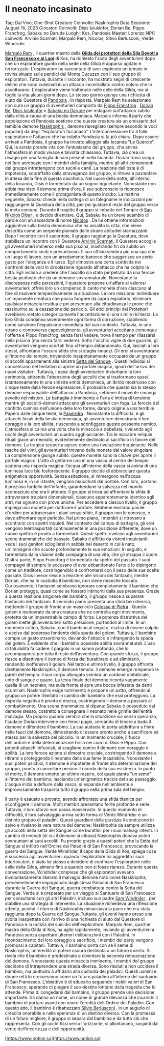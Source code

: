 # Il neonato incasinato

Tag: Dal Vivo, One-Shot
Creature Coinvolte: Naskirophis
Data Sessione: August 16, 2023
Giocatori Coinvolti: Disis Iulukinfor, Dorian Be, Pippo Francfrog, Sabaku no Darude
Luoghi: Kos, Pandosia
Master: Lorenzo
NPC coinvolti: Arvinio Scarnati, Marpalo Rem, Nicolos, Silvio Berlusconi, Verde Windrider

[Marpalo Rem](../../Database%200186c0d2d6894697a8dc735941ece814/Database%200b2662093a08491c827ab085551db575/Marpalo%20Rem%202582afbe3ba04b1ea86091e6d1f4e6ca.md) , il quartier mastro della [**Gilda dei protettori della Sila Devoti a San Francesco e ai Lupi**](../../Database%200186c0d2d6894697a8dc735941ece814/Database%200b2662093a08491c827ab085551db575/Gilda%20dei%20protettori%20della%20Sila%20Devoti%20a%20San%20Franc%20e29bb7909af24fee931336355db913d4.md)  di Kos, ha richiesto l'aiuto degli avventurieri dopo che un esploratore giunto nella sede della Gilda è apparso agitato e terrorizzato. L'esploratore ha raccontato di aver esplorato un tempio in rovina situato sulle pendici del Monte Cucuzzo con il suo gruppo di esploratori. Tuttavia, durante il racconto, ha mostrato segni di crescente delirio che sono culminati in un attacco incontrollato contro coloro che lo ascoltavano. L’esploratore viene trattenuto nelle celle della Gilda, ma si toglie la vita alcuni giorni dopo.
Lo stesso giorno giunge una richiesta di aiuto dal Questore di [Pandosia](../../Database%200186c0d2d6894697a8dc735941ece814/Database%200b2662093a08491c827ab085551db575/Pandosia%2028129d9d5ac7448d98387dc4262c4704.md) . In risposta, Marpalo Rem ha selezionato con cura un gruppo di avventurieri composto da [Pippo Francfrog](../../Database%200186c0d2d6894697a8dc735941ece814/Database%200b2662093a08491c827ab085551db575/Pippo%20Francfrog%204d15378e582d4f1db815d957fe064245.md) , [Dorian Be](../../Database%200186c0d2d6894697a8dc735941ece814/Database%200b2662093a08491c827ab085551db575/Dorian%20Be%20af030367f8054333912b2dca0de16d6f.md), [Disis Iulukinfor](../../Database%200186c0d2d6894697a8dc735941ece814/Database%200b2662093a08491c827ab085551db575/Disis%20Iulukinfor%20e7699726707a41be926c823d67941f78.md)  e [Sabaku no Darude](../../Database%200186c0d2d6894697a8dc735941ece814/Database%200b2662093a08491c827ab085551db575/Sabaku%20no%20Darude%209c414f3e551144f4acee665cab478336.md)  per indagare sull'attacco subito dalla città a causa di una bestia demoniaca.
Marpalo informa il party che popolazione di Pandosia sostiene che questa creatura sia un emissario del temibile demone [Naskirophis](../../Database%200186c0d2d6894697a8dc735941ece814/Database%200b2662093a08491c827ab085551db575/Naskirophis%20120e02c652b84f2abeac36fef59c28f6.md) , demone risvegliato (sempre secondo le voci popolari) da degli “esploratori ficcanaso”. L'interconnessione tra il folle esploratore e l'attacco che ha colpito Pandosia si fa più chiara.
Dopo essere arrivati a Pandosia, il gruppo ha trovato alloggio alla locanda "Le Quercie". Qui, la serata prende vita con l'entusiasmo del gruppo, che anima l'atmosfera in modo vivace e talvolta chiassoso. Tuttavia, ciò crea un disagio per una famiglia di nani presenti nella locanda. Dorian trova svago nel fare acrobazie con i membri della famiglia, mentre gli altri componenti del gruppo intrattengono con suoni e canti. La reazione dell'oste è di impotenza, sopraffatto dalla stravaganza del gruppo, si ritrova a pazientare in attesa della fine di questa cacofonia.
Nel cuore della notte, all'interno della locanda, Disis è tormentato da un sogno inquietante. Nonostante non abbia mai visto il demone prima d'ora, il suo subconscio lo riconosce immediatamente come il protagonista di questo incubo.
La mattina seguente, Sabaku chiede nella bottega di un falegname le indicazioni per raggiungere la Questura della città, per poi guidare il resto del gruppo verso la meta comune.
Durante il tragitto il gruppo si imbatte nel Tempio di [San Nikolos Dibar](../../Database%200186c0d2d6894697a8dc735941ece814/Database%200b2662093a08491c827ab085551db575/San%20Nikolos%20Dibar%2025d750713dba4816a1b6771821ab3187.md) , e decide di entrare. Qui, Sabaku ha un breve scambio di parole con un sacerdote di nome [Nicolos](../../Database%200186c0d2d6894697a8dc735941ece814/Database%200b2662093a08491c827ab085551db575/Nicolos%20fac31cf73d3d4b70b068ab976e2129e1.md) . Da lui ottiene informazioni aggiuntive sulla bestia demoniaca che ha assalito la città, che viene descritta come un serpente piumato dalle strane abitudini starnazzanti.
Dopo l'incontro con il sacerdote, il gruppo raggiunge la Questura, dove stabilisce un incontro con il Questore [Arvinio Scarnati](../../Database%200186c0d2d6894697a8dc735941ece814/Database%200b2662093a08491c827ab085551db575/Arvinio%20Scarnati%209ff14cda64684ea88c6772adc5b63f01.md). Il Questore accoglie gli avventurieri immerso nella sua piscina, mostrando fin da subito un comportamento snob e presuntuoso. Il suo ufficio sembra più una spa che un luogo di lavoro, con un arredamento barocco che suggerisce un certo gusto per l'eleganza e il lusso. Egli dimostra una certa scetticità nei confronti delle voci in circolazione riguardo all'attacco che ha colpito la città. Egli inclina a credere che l'assalto sia stato perpetrato da una feroce bestia piuttosto che da un demone sovrannaturale. Nonostante la discrepanza nelle percezioni, il questore propone un'affare ai valorosi avventurieri: offrire loro un compenso di cento monete d'oro ciascuno al fine di risolvere tempestivamente la situazione. La loro missione: individuare un'imponente creatura che possa fungere da capro espiatorio, eliminare qualsiasi minaccia residua e poi presentare alla cittadinanza le prove che rassicurino sulla cessazione del pericolo. Gli etici principi dei Protettori avrebbero vietato categoricamente l'accettazione di una simile richiesta. La loro Gilda condanna severamente ogni forma di corruzione, stabilendo come sanzione l'espulsione immediata dal suo contesto. Tuttavia, in uno strano e controverso capovolgimento, gli avventurieri accettano comunque l'offerta e Pippo Francfrog, senza farsi vedere, trova il tempo per rilassarsi nella piscina (ma senza farsi vedere).
Sotto l'occhio vigile di due guardie, gli avventurieri vengono scortati fino al tempio abbandonato. Qui, lasciati a loro stessi, affrontano l'oscura sfida che si staglia innanzi.
Gli eroi si avventurano all'interno del tempio, trovandolo inaspettatamente occupato da un gruppo di accoliti appartenenti alla sinistra [Setta del Sangue](../../Database%200186c0d2d6894697a8dc735941ece814/Database%200b2662093a08491c827ab085551db575/Setta%20del%20Sangue%202859c4de945546eda0cee6fb151ef956.md) . Questi individui si concentrano nel tentativo di aprire un portale magico, ignari dell'arrivo dei nuovi visitatori. Tuttavia, i passi degli avventurieri disturbano la loro cerimonia, attirando l'attenzione degli accoliti che si trasformano quasi istantaneamente in una sinistra entità demoniaca, un ibrido mostruoso con cinque teste dalla feroce espressione. È probabile che questo sia lo stesso demone responsabile dell'attacco a Pandosia, sebbene il movente rimanga avvolto nel mistero. La battaglia è imminente e l'aria è intrisa di tensione mentre gli accoliti-demoni attaccano gli avventurieri con foga. La ferocia del conflitto culmina nell'unione delle loro forme, dando origine a una terribile Papera dalle cinque teste, la [Paperidra](../../Database%200186c0d2d6894697a8dc735941ece814/Database%200b2662093a08491c827ab085551db575/Paperidra%20fb14298e444f4526a49b518790283588.md) . Nonostante la difficoltà, e gli attacchi fecali della bestia demoniaca, gli avventurieri dimostrano il loro coraggio e la loro abilità, riuscendo a sconfiggere questo possente nemico.
L'atmosfera si calma una volta che la minaccia è debellata, rivelando agli occhi degli avventurieri un quadro agghiacciante. Tra le macabre reliquie rituali giace un neonato, evidentemente destinato al sacrificio in favore del demone. La tragica scoperta agisce come una rivelazione inquietante. Nelle tasche dei vinti, gli avventurieri trovano delle monete dal valore singolare. La comprensione giunge subito: queste monete sono la chiave per aprire il portale magico. L'atto di gettarne una in una vasca al centro del tempio scatena una risposta magica: l'acqua all'interno della vasca si anima di una luminosa luce blu fosforescente. Il gruppo decide di abbracciare questa enigmatica opportunità. Senza esitazione, si immergono nell'acqua luminosa e, in un istante, vengono risucchiati dal portale. Con loro, portano il prezioso fardello dell'infante, garantendone la salvezza nel mondo sconosciuto che ora li attende.
Il gruppo si trova ad affrontare la sfida di attraversare tre piani dimensionali, ciascuno apparentemente identico agli altri, ma ognuno con prove uniche. Per accedere a ciascun livello, il gruppo impiega una moneta per riattivare il portale. Sebbene esistano parole d'ordine per attraversare i piani senza sfide, il gruppo non le conosce, e deve affrontare ogni pericolo.
Nel primo piano, i membri si ritrovano a scontrarsi con spettri inquieti. Nel contesto del campo di battaglia, gli eroi vengono teletrasportati continuamente in una posizione differente, dove un nuovo spettro è pronto a tormentarli. Questi spettri rivelano agli avventurieri scene drammatiche del passato. Sabaku è afflitto da visioni inquietanti: vede i suoi genitori sciogliersi in sabbia nel deserto in cui è nato, un'immagine che scuote profondamente le sue emozioni. In seguito, è tormentato dalla visione della compagna di una vita, che gli strappa il cuore. D'altra parte, Pippo Francforg è tormentato da spettri del passato. I suoi compagni di sempre lo accusano di aver abbandonato l'arte e lo dipingono come un traditore, costringendolo a confrontarsi con il peso delle sue scelte passate. Disis invece riesce a resistere alle visioni dei fantasmi, mentre Dorian, che ha in custodia il bambino, non viene neanche toccato. Curiosamente, i fantasmi sembrano ignorare completamente il bambino che Dorian protegge, quasi come se fossero intimoriti dalla sua presenza. Grazie a questa reazione singolare del bambino, il gruppo riesce a superare l'ostacolo dei fantasmi.
Il secondo piano presenta una sfida ben diversa, mettendo il gruppo di fronte a un massiccio [Colosso di Pietra](../../Database%200186c0d2d6894697a8dc735941ece814/Database%200b2662093a08491c827ab085551db575/Colosso%20di%20Pietra%20e86bfcf7509c43f68ad91526717e23b0.md) . Questo golem è manovrato da una creatura che ne controlla ogni movimento, protetta da un impenetrabile campo di forza. La potenza distruttiva del golem mette gli avventurieri sotto pressione, portandoli al limite. In un momento critico, Sabaku, con il bambino al seguito, rischia di essere colpito e ucciso dal poderoso fendente della spada del golem. Tuttavia, il bambino compie un gesto straordinario, deviando l'attacco e infrangendo la spada del golem. È evidente che il bambino possiede abilità sovrannaturali. L’uso di tali abilità fa cadere il pargolo in un sonno profondo, che lo accompagnerà per tutto il resto dell’avventura. Con grande sforzo, il gruppo riesce a disattivare il campo di forza del burattinaio e ad eliminarlo, rendendo inoffensivo il golem.
Nel terzo e ultimo livello, il gruppo affronta direttamente Naskirophis, il demone temuto. Il demone emerge rompendo le pareti del tempio: il suo corpo allungato sembra un cordone ombelicale, unto di sangue e guano. La testa finale del demone ricorda vagamente quella di un neonato, ma sulla fronte si apre una bocca infestata da denti acuminati. Naskirophis esige nutrimento e propone un patto, offrendo al gruppo un potere illimitato in cambio del bambino che essi proteggono. La risposta negativa è pronta e decisa, costringendo il demone a passare al combattimento. Una scena drammatica si dipana: Sabaku è posseduto dal demone stesso, costretto a consegnare il neonato nelle grinfie dell'entità malvagia. Ma proprio quando sembra che la situazione sia senza speranza, l'audace Dorian interviene con feroci pugni, cercando di tenere a bada il demone e difendere il bambino. La sua audacia lo porta addirittura a finire nelle fauci del demone, dimostrando di essere pronto anche a sacrificare sé stesso per la salvezza del piccolo. In un momento cruciale, il fuoco dell'ardore e della determinazione brilla nei cuori di Disis e Pippo. Con potenti attacchi infuocati, si scagliano contro il demone con coraggio e abilità. La loro feroce azione si dimostra cruciale, costringendo il demone a ritirarsi e proteggendo il neonato dalla sua fame insaziabile. Nonostante i suoi poteri psichici, il demone è impotente di fronte alla determinazione del gruppo, pronto a cancellare persino il ricordo della sua esistenza. In punto di morte, il demone emette un ultimo respiro, col quale pianta "un seme" all'interno del bambino, lasciando un'enigmatica traccia del suo passaggio. L'acqua inizia a defluire dalla vasca, si espande nell'ambiente e improvvisamente trasporta tutto il gruppo nella prima sala del tempio.

Il party è esausto e provato, avendo affrontato una sfida titanica per sconfiggere il demone. Molti membri presentano ferite profonde e serie. Tuttavia, il loro sforzo non passa inosservato. In questo momento di difficoltà, il loro salvataggio arriva sotto forma di Verde Windrider e un distinto gruppo di paladini. Questi guardiani della giustizia li conducono in salvo e rivelano la vera natura del demone: Naskirophis da sempre utilizza gli accoliti della setta del Sangue come burattini per i suoi malvagi intenti. In cambio di neonati (di cui il demone si cibava) Naskirophis donava poteri sovraumani ai suoi accoliti. Fu proprio grazie a questi poteri che la Setta del Sangue si infiltrò nell’Ordine dei Paladini di San Francesco, provocando la guerra del Sangue.
Verde Windrider, il capo della Gilda di Kos, spiega cosa è successo agli avventurieri: quando l’esploratore ha aggredito i suoi interlocutori, è stato lui stesso a decidere di confinare l'esploratore nelle celle della Gilda, almeno fino a quando non si fosse ripreso. Durante questa conversazione, Windrider comprese che gli esploratori avevano involontariamente liberato il malvagio demone noto come Naskirophis, precedentemente imprigionato dagli stessi Paladini di San Francesco durante la Guerra del Sangue, guerra combattuta contro la Setta del Sangue. Verde si è preparato per un viaggio al Santuario di San Francesco per consultarsi con gli altri Paladini, incluso suo padre [Sam Windrider](../../Database%200186c0d2d6894697a8dc735941ece814/Database%200b2662093a08491c827ab085551db575/Sam%20Windrider%20568502cb37144ff8990e673a9cd67375.md) , per stabilire una strategia di intervento. La situazione richiedeva una riflessione attenta, poiché il ritorno di Naskirophis minacciava la pace che era stata raggiunta dopo la Guerra del Sangue.Tuttavia, gli eventi hanno preso una svolta inaspettata con l'arrivo di una richiesta di aiuto dal Questore di Pandosia e la notizia del suicidio dell'esploratore. Marpalo Rem, quartier mastro della Gilda di Kos, ha agito rapidamente, inviando gli avventurieri a Pandosia senza aspettare ulteriori deliberazioni con i Paladini.
In riconoscimento del loro coraggio e sacrificio, i membri del party vengono promossi a capitani. Tuttavia, il bambino porta con sé il seme di Naskirophis, un'eredità di potere oscura destinata a un futuro incerto. Si rivela che il bambino è predestinato a diventare la seconda reincarnazione del demone. Nonostante questa minaccia imminente, i membri del gruppo decidono di intraprendere una strada diversa. Sono risoluti a non uccidere il bambino, ma piuttosto a affidarlo alla custodia dei paladini. Questi uomini e donne retti lo cresceranno come un futuro paladino all'interno del santuario di San Francesco. L'obiettivo è di educarlo seguendo i nobili valori di San Francesco, sperando di piegare il suo destino lontano dalla tragedia che lo attende. Prima di congedarsi dal bambino, il gruppo prende una decisione importante. Gli danno un nome, un nome di grande rilevanza che incarichi il bambino di portare avanti con onore l'eredità dell'Ordine dei Paladini. Con questo atto, il bambino è ribattezzato [Silvio Berlusconi](../../Database%200186c0d2d6894697a8dc735941ece814/Database%200b2662093a08491c827ab085551db575/Silvio%20Berlusconi%2051c2a61cf7214d26a74744d6ab46e241.md) , in un augurio di crescita onorabile e nella speranza di un destino diverso. Con la promessa di un futuro migliore, il gruppo si separa dal bambino e da tutto ciò che rappresenta. Con gli occhi fissi verso l'orizzonte, si allontanano, sospinti dal vento dell'incertezza e dell'opportunità.

[https://www.notion.so](https://www.notion.so)